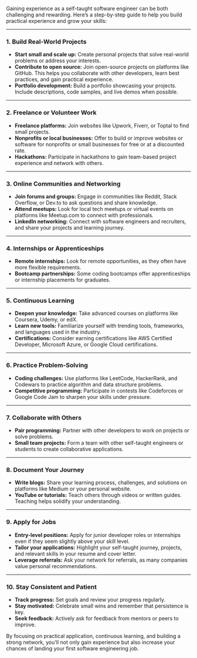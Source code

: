 Gaining experience as a self-taught software engineer can be both challenging and rewarding. Here’s a step-by-step guide to help you build practical experience and grow your skills:

---

### **1. Build Real-World Projects**
- **Start small and scale up:** Create personal projects that solve real-world problems or address your interests.
- **Contribute to open source:** Join open-source projects on platforms like GitHub. This helps you collaborate with other developers, learn best practices, and gain practical experience.
- **Portfolio development:** Build a portfolio showcasing your projects. Include descriptions, code samples, and live demos when possible.

---

### **2. Freelance or Volunteer Work**
- **Freelance platforms:** Join websites like Upwork, Fiverr, or Toptal to find small projects.
- **Nonprofits or local businesses:** Offer to build or improve websites or software for nonprofits or small businesses for free or at a discounted rate.
- **Hackathons:** Participate in hackathons to gain team-based project experience and network with others.

---

### **3. Online Communities and Networking**
- **Join forums and groups:** Engage in communities like Reddit, Stack Overflow, or Dev.to to ask questions and share knowledge.
- **Attend meetups:** Look for local tech meetups or virtual events on platforms like Meetup.com to connect with professionals.
- **LinkedIn networking:** Connect with software engineers and recruiters, and share your projects and learning journey.

---

### **4. Internships or Apprenticeships**
- **Remote internships:** Look for remote opportunities, as they often have more flexible requirements.
- **Bootcamp partnerships:** Some coding bootcamps offer apprenticeships or internship placements for graduates. 

---

### **5. Continuous Learning**
- **Deepen your knowledge:** Take advanced courses on platforms like Coursera, Udemy, or edX.
- **Learn new tools:** Familiarize yourself with trending tools, frameworks, and languages used in the industry.
- **Certifications:** Consider earning certifications like AWS Certified Developer, Microsoft Azure, or Google Cloud certifications.

---

### **6. Practice Problem-Solving**
- **Coding challenges:** Use platforms like LeetCode, HackerRank, and Codewars to practice algorithm and data structure problems.
- **Competitive programming:** Participate in contests like Codeforces or Google Code Jam to sharpen your skills under pressure.

---

### **7. Collaborate with Others**
- **Pair programming:** Partner with other developers to work on projects or solve problems.
- **Small team projects:** Form a team with other self-taught engineers or students to create collaborative applications.

---

### **8. Document Your Journey**
- **Write blogs:** Share your learning process, challenges, and solutions on platforms like Medium or your personal website.
- **YouTube or tutorials:** Teach others through videos or written guides. Teaching helps solidify your understanding.

---

### **9. Apply for Jobs**
- **Entry-level positions:** Apply for junior developer roles or internships even if they seem slightly above your skill level.
- **Tailor your applications:** Highlight your self-taught journey, projects, and relevant skills in your resume and cover letter.
- **Leverage referrals:** Ask your network for referrals, as many companies value personal recommendations.

---

### **10. Stay Consistent and Patient**
- **Track progress:** Set goals and review your progress regularly.
- **Stay motivated:** Celebrate small wins and remember that persistence is key.
- **Seek feedback:** Actively ask for feedback from mentors or peers to improve.

By focusing on practical application, continuous learning, and building a strong network, you'll not only gain experience but also increase your chances of landing your first software engineering job.